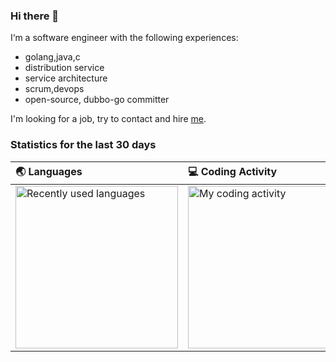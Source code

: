 ### Hi there 👋

I‘m a software engineer with the following experiences:
- golang,java,c
- distribution service
- service architecture
- scrum,devops
- open-source, dubbo-go committer

I'm looking for a job, try to contact and hire [me](mailto:gelnyang@163.com).

### Statistics for the last 30 days

| 🌏 Languages | 💻 Coding Activity |
| :---------- | :------ |
| <img src="https://wakatime.com/share/@wongoo/e32662db-4a47-4a96-9aa6-c01ad2a05e8f.svg" alt="Recently used languages" height="260px" /> | <img src="https://wakatime.com/share/@wongoo/26ceb553-db33-44f9-b878-b157dcd4fc9d.svg" alt="My coding activity" height="260px" /> |
